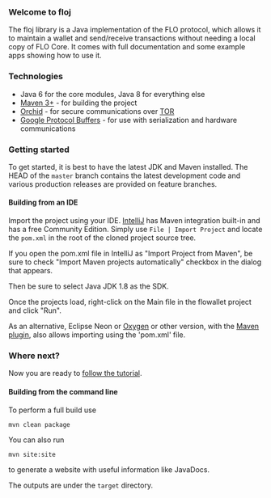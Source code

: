 ### Welcome to floj

The floj library is a Java implementation of the FLO protocol, which allows it to maintain a wallet and send/receive transactions without needing a local copy of FLO Core. It comes with full documentation and some example apps showing how to use it.

### Technologies

* Java 6 for the core modules, Java 8 for everything else
* [Maven 3+](http://maven.apache.org) - for building the project
* [Orchid](https://github.com/subgraph/Orchid) - for secure communications over [TOR](https://www.torproject.org)
* [Google Protocol Buffers](https://github.com/google/protobuf) - for use with serialization and hardware communications

### Getting started

To get started, it is best to have the latest JDK and Maven installed. The HEAD of the `master` branch contains the latest development code and various production releases are provided on feature branches.

#### Building from an IDE

Import the project using your IDE. [IntelliJ](http://www.jetbrains.com/idea/download/) has Maven integration built-in and has a free Community Edition. Simply use `File | Import Project` and locate the `pom.xml` in the root of the cloned project source tree.

If you open the pom.xml file in IntelliJ as "Import Project from Maven", be sure to check "Import Maven projects automatically" checkbox in the dialog that appears.

Then be sure to select Java JDK 1.8 as the SDK.

Once the projects load, right-click on the Main file in the flowallet project and click "Run".

As an alternative, Eclipse Neon or [Oxygen](https://eclipse.org/oxygen/) or other version, with the [Maven plugin](https://stackoverflow.com/questions/8620127/maven-in-eclipse-step-by-step-installation), also allows importing using the 'pom.xml' file.

### Where next?

Now you are ready to [follow the tutorial](https://bitcoinj.github.io/getting-started).


#### Building from the command line

To perform a full build use
```
mvn clean package
```
You can also run
```
mvn site:site
```
to generate a website with useful information like JavaDocs.

The outputs are under the `target` directory.
